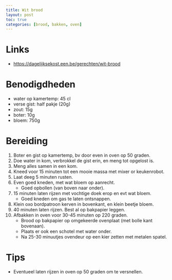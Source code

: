 ```yaml
---
title: Wit brood
layout: post
toc: true
categories: [brood, bakken, oven]
---
```

# Links 
- https://dagelijksekost.een.be/gerechten/wit-brood

# Benodigdheden

- water op kamertemp: 45 cl
- verse gist: half pakje (20g)
- zout: 15g
- boter: 10g
- bloem: 750g

# Bereiding

1. Boter en gist op kamertemp, bv door even in oven op 50 graden.
2. Doe water in kom, verbrokkel de gist erin, en meng tot opgelost is.
3. Meng alles samen in een kom.
4. Kneed voor 15 minuten tot een mooie massa met mixer or keukenrobot.
5. Laat deeg 5 minuten rusten.
6. Even goed kneden, met wat bloem op aanrecht.
   - Goed opbollen (van boven naar onder).
7. 15 minuten laten rijzen met vochtige doek erop en evt wat bloem.
   - Goed kneden om gas te laten ontsnappen.
8. Klein oxo bordpatroon kerven in bovenkant, en klein beetje bloem.
9. 40 minuten laten rijzen. Best al op bakpapier leggen.
10. Afbakken in oven voor 30-45 minuten op 220 graden. 
    - Brood op bakpapier op omgekeerde ovenplaat (met bolle kant bovenaan).
    - Plaats er ook een schotel met water onder.
    - Na 25-30 minuutjes ovendeur op een kier zetten met metalen spatel.

# Tips

- Eventueel laten rijzen in oven op 50 graden om te versnellen.
